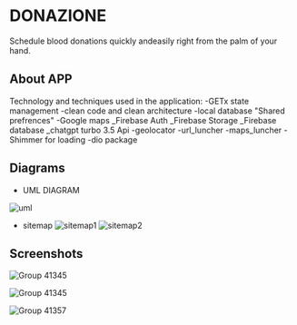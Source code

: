 # DONAZIONE

Schedule blood donations quickly andeasily right from the palm of your hand.

## About APP
Technology and techniques used in the application: 
-GETx state management
-clean code and clean architecture
-local database "Shared prefrences"
-Google maps
_Firebase Auth
_Firebase Storage
_Firebase database
_chatgpt turbo 3.5 Api
-geolocator
-url_luncher
-maps_luncher
-Shimmer for loading
-dio package


## Diagrams

- UML DIAGRAM

![uml](https://github.com/Ma7moud-Eltantawy/DONAZIONE/assets/61250075/bf7e1f62-5b28-4beb-b538-ddf4d1976300)

- sitemap
![sitemap1](https://github.com/Ma7moud-Eltantawy/DONAZIONE/assets/61250075/a598b3b6-7092-4422-bc7d-d137b66a1616)
![sitemap2](https://github.com/Ma7moud-Eltantawy/DONAZIONE/assets/61250075/f94638f7-5298-4eac-9c6b-7a8247605efd)


## Screenshots 
![Group 41345](https://github.com/Ma7moud-Eltantawy/DONAZIONE/assets/61250075/38e67113-dcd6-43f4-881c-9f9a00e28810)

![Group 41345](https://github.com/Ma7moud-Eltantawy/DONAZIONE/assets/61250075/55be7539-3963-453c-972d-d5df6a042c5e)

![Group 41357](https://github.com/Ma7moud-Eltantawy/DONAZIONE/assets/61250075/4b3ee72e-2f2e-40ba-a7dc-87cb9c45cf39)


